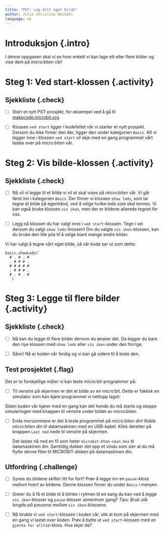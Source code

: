 ```yaml
---
title: "PXT: Lag ditt eget bilde"
author: Julie Christina Revdahl
language: nb
---
```



# Introduksjon {.intro}

I denne oppgaven skal vi se hvor enkelt vi kan lage ett eller flere bilder og
vise dem på micro:biten vår!


# Steg 1: Ved start-klossen {.activity}

## Sjekkliste {.check}

- [ ] Start et nytt PXT-prosjekt, for eksempel ved å gå til
  [makecode.microbit.org](https://makecode.microbit.org/?lang=no).

- [ ] Klossen `ved start` ligger i kodefeltet når vi starter et nytt prosjekt.
  Dersom du ikke finner den der, ligger den under kategorien `Basis`.
  Alt vi legger inne i klossen `ved start` vil skje med en gang programmet vårt
  lastes over på micro:biten vår.


# Steg 2: Vis bilde-klossen {.activity}

## Sjekkliste {.check}

- [ ] Nå vil vi legge til et bilde vi vil at skal vises på micro:biten vår. Vi
går først inn i kategorien `Basis`. Der finner vi klossen `show leds`, som lar
tegne et bilde på egenhånd, ved å velge hvilke leds som skal tennes. Vi kan også
bruke klossen `vis ikon`, men der er bildene allerede tegnet for oss.

- [ ] Legg nå klossen du har valgt inne i `ved start`-klossen. Tegn i vei dersom
du valgt `show leds`-klossen! Om du valgte `vis ikon`-klossen, kan du bruke den
lille pila til å velge blant mange andre bilder.

Vi har valgt å tegne vårt eget bilde, så vår kode ser ut som dette:

  ```microbit
  basic.showLeds(`
    # . # . #
    . # # # .
    # # # # #
    . # # # .
    # . # . #
    `)
  ```


# Steg 3: Legge til flere bilder {.activity}

## Sjekkliste {.check}

- [ ] Nå kan du legge til flere bilder dersom du ønsker det. Da legger du bare
den nye klossen med `show leds` eller `vis ikon` under den forrige.

- [ ] Sånn! Nå er koden vår ferdig og vi kan gå videre til å teste den.

## Test prosjektet {.flag}

Det er to forskjellige måter vi kan teste micro:bit-programmer på:

- [ ] Til venstre på skjermen er det et bilde av en micro:bit. Dette er faktisk
  en simulator som kan kjøre programmet vi nettopp laget:

Siden koden vår kjører med en gang kan det hende du må starte og stoppe simuleringen
med knappen til venstre under bildet av micro:biten.

- [ ] Enda morsommere er det å teste programmet på micro:biten din! Koble
  micro:biten din til datamaskinen med en USB-kabel. Klikk deretter på knappen
  `Last ned` nede til venstre på skjermen.

  Det lastes nå ned en fil som heter `microbit-Uten-navn.hex` til datamaskinen
  din. Samtidig dukker det opp et vindu som sier at du må flytte denne filen til
  MICROBIT-disken på datamaskinen din.

## Utfordring  {.challenge}

- [ ] Synes du bildene skifter litt for fort? Prøv å legge inn en `pause`-kloss
mellom hvert av bildene. Denne klossen finner du under `Basis` i menyen.

- [ ] Greier du å få et bilde til å blinke i rytmen til en sang du kan ved å
legge `vis ikon`-klosser og `pause`-klosser annenhver gang? *Tips: Bruk ulik
lengde på pausene mellom* `vis ikon`*-klossene.*  

- [ ] Nå brukte vi `ved start`-klossen i koden vår, slik at kom på skjermen med
en gang vi lastet over koden. Prøv å bytte ut `ved start`-klossen med en
`gjenta for alltid`-kloss. Hva skjer da?
